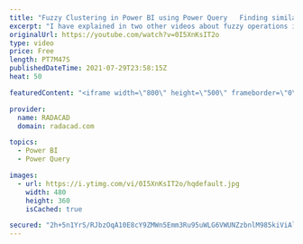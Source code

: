 ```yaml
---
title: "Fuzzy Clustering in Power BI using Power Query   Finding similar values"
excerpt: "I have explained in two other videos about fuzzy operations in Power BI and Power Query so far;  fuzzy matching in Power BI, and fuzzy grouping. the methods above involve transforming the data with a fuzzy operation. However, sometimes you just want to know the similarity of values, or let’s say in other"
originalUrl: https://youtube.com/watch?v=0I5XnKsIT2o
type: video
price: Free
length: PT7M47S
publishedDateTime: 2021-07-29T23:58:15Z
heat: 50

featuredContent: "<iframe width=\"800\" height=\"500\" frameborder=\"0\" src=\"https://www.youtube.com/embed/0I5XnKsIT2o\" allow=\"accelerometer; autoplay; encrypted-media; gyroscope; picture-in-picture\" allowfullscreen></iframe>"

provider:
  name: RADACAD
  domain: radacad.com

topics:
  - Power BI
  - Power Query

images:
  - url: https://i.ytimg.com/vi/0I5XnKsIT2o/hqdefault.jpg
    width: 480
    height: 360
    isCached: true

secured: "2h+5n1YrS/RJbzOqA10E8cY9ZMWn5Emm3Ru95uWLG6VWUNZzbnlM985kiViAlYXbHrltSostx46CCUhqf5ZVXl6WBbJko76/QQQ4zrcsMpfr5HCWHwsQwz3HiSRbQThz+lUJz9VylGGuqG+nZduiQe6J9r/wp4jCl0GgF8w5GkT6tQiGaokJjEsrgb+bXFXbl1CMCkWZHRQqlZTjAlcqHT4+n9pMlemZwqeJ11F0e14rDKVxMuXkpyaoKUDdPC4f+MvLsre5wDrQ764WnHEm3EK7wv3A+ApwoKhRl/NyIfxPrENSXTs1T4bPcT44aC86t1IYcm0bc/+5GqdYE8SZzC5Ixcr35ircpcwbXYugEAlzXz6oHAv+g03OaFlCbHPY47vMa7B8tGqBoZ8nE4XVFrjapM+57G2jxr5otmsZe5w=;ffl3iEFIA1GTwJ7ztrwW7A=="
---
```


